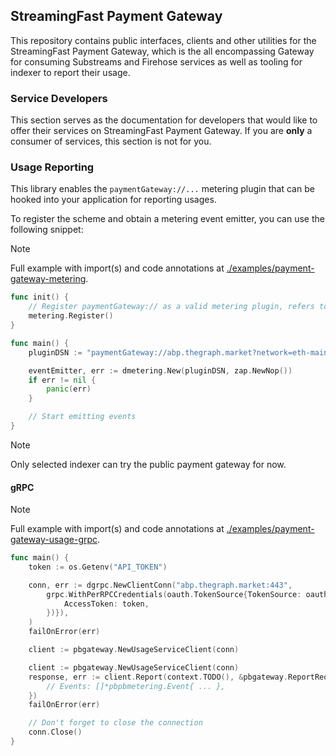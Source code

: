 ## StreamingFast Payment Gateway

This repository contains public interfaces, clients and other utilities for the StreamingFast Payment Gateway, which is the all encompassing Gateway for consuming Substreams and Firehose services as well as tooling for indexer to report their usage.

### Service Developers

This section serves as the documentation for developers that would like to offer their services on StreamingFast Payment Gateway. If you are **only** a consumer of services, this section is not for you.

### Usage Reporting

This library enables the `paymentGateway://...` metering plugin that can be hooked into your application for reporting usages.

To register the scheme and obtain a metering event emitter, you can use the following snippet:

> [!NOTE]
> Full example with import(s) and code annotations at [./examples/payment-gateway-metering](./examples/payment-gateway-metering/main.go).

```go
func init() {
	// Register paymentGateway:// as a valid metering plugin, refers to Register documentation for extra details
	metering.Register()
}

func main() {
	pluginDSN := "paymentGateway://abp.thegraph.market?network=eth-mainnet&token=${API_TOKEN}"

	eventEmitter, err := dmetering.New(pluginDSN, zap.NewNop())
	if err != nil {
		panic(err)
	}

	// Start emitting events
}
```

> [!NOTE]
> Only selected indexer can try the public payment gateway for now.

#### gRPC

> [!NOTE]
> Full example with import(s) and code annotations at [./examples/payment-gateway-usage-grpc](./examples/payment-gateway-usage-grpc/main.go).

```go
func main() {
	token := os.Getenv("API_TOKEN")

	conn, err := dgrpc.NewClientConn("abp.thegraph.market:443",
		grpc.WithPerRPCCredentials(oauth.TokenSource{TokenSource: oauth2.StaticTokenSource(&oauth2.Token{
			AccessToken: token,
		})}),
	)
	failOnError(err)

	client := pbgateway.NewUsageServiceClient(conn)

	client := pbgateway.NewUsageServiceClient(conn)
	response, err := client.Report(context.TODO(), &pbgateway.ReportRequest{
		// Events: []*pbpbmetering.Event{ ... },
	})
	failOnError(err)

	// Don't forget to close the connection
	conn.Close()
}
```